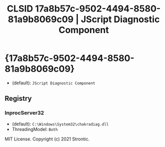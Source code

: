 ﻿---
title: "CLSID 17a8b57c-9502-4494-8580-81a9b8069c09 | JScript Diagnostic Component"
excerpt: What is COM-Object CLSID 17a8b57c-9502-4494-8580-81a9b8069c09?
---

# {17a8b57c-9502-4494-8580-81a9b8069c09}

* (default): `JScript Diagnostic Component`

## Registry


### InprocServer32

* (default): `C:\Windows\System32\chakradiag.dll`
* ThreadingModel: `Both`

MIT License. Copyright (c) 2021 Strontic.


